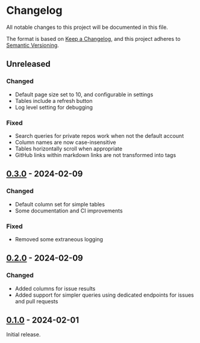 # Changelog

All notable changes to this project will be documented in this file.

The format is based on [Keep a Changelog](https://keepachangelog.com/en/1.0.0/),
and this project adheres to [Semantic Versioning](https://semver.org/spec/v2.0.0.html).

<!--
## [0.0.0] - YYYY-MM-DD

### Changed

### Fixed

-->

## Unreleased

### Changed

- Default page size set to 10, and configurable in settings
- Tables include a refresh button
- Log level setting for debugging

### Fixed

- Search queries for private repos work when not the default account
- Column names are now case-insensitive
- Tables horizontally scroll when appropriate
- GitHub links within markdown links are not transformed into tags

## [0.3.0] - 2024-02-09

### Changed

- Default column set for simple tables
- Some documentation and CI improvements

### Fixed

- Removed some extraneous logging

## [0.2.0] - 2024-02-09

### Changed

- Added columns for issue results
- Added support for simpler queries using dedicated endpoints for issues and pull requests

## [0.1.0] - 2024-02-01

Initial release.

[0.3.0]: https://github.com/nathonius/obsidian-github-link/compare/0.2.0...0.3.0
[0.2.0]: https://github.com/nathonius/obsidian-github-link/compare/0.1.0...0.2.0
[0.1.0]: https://github.com/nathonius/obsidian-github-link/releases/tag/0.1.0
